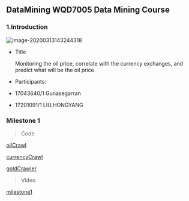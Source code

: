 ## DataMining WQD7005 Data Mining Course



### 1.Introduction

![image-20200313143244318](https://tva1.sinaimg.cn/large/00831rSTgy1gcsafj84etj311y0sggr3.jpg)

- Title

   Monitoring the oil price, correlate with the currency exchanges, and predict what will be the oil price



- Participants:

- 17043640/1 Gunasegarran
- 17201091/1 LIU,HONGYANG



### Milestone 1



> Code

[oilCrawl]()

[currencyCrawl]()

[goldCrawler]()


> Video

[milestone1]()
